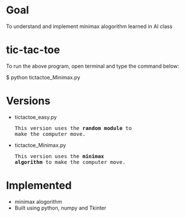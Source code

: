 # Goal
To understand and implement minimax alogorithm learned in AI class
# tic-tac-toe
To run the above program, open terminal and type the command below:

$ python tictactoe_Minimax.py
# Versions
* tictactoe_easy.py 
      <pre>This version uses the <b>random module</b> to make the computer move.</pre>
* tictactoe_Minimax.py
      <pre>This version uses the <b>minimax algorithm</b> to make the computer move.</pre> 
# Implemented
* minimax alogorithm 
* Built using python, numpy and Tkinter
